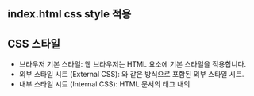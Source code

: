 ## index.html css style 적용

## CSS 스타일
- 브라우저 기본 스타일: 웹 브라우저는 HTML 요소에 기본 스타일을 적용합니다.
- 외부 스타일 시트 (External CSS): <link rel="stylesheet" href="styles.css">와 같은 방식으로 포함된 외부 스타일 시트.
- 내부 스타일 시트 (Internal CSS): HTML 문서의 <head> 태그 내의 <style> 태그로 정의된 스타일.
- 인라인 스타일 (Inline CSS): HTML 요소의 style 속성에 직접 작성된 스타일.

## 우선 순위
styles.css 파일에서 .text { color: green; }를 정의했다고 가정하면:
- 외부 스타일 시트의 color: green은 내부 스타일 시트의 color: blue에 의해 덮어씌워집니다.
- 내부 스타일 시트의 color: blue는 인라인 스타일의 color: red에 의해 덮어씌워집니다.
- 따라서 최종적으로 문서에서 <p> 요소의 텍스트 색상은 빨간색(color: red)이 됩니다.

```
<!DOCTYPE html>
<html lang="en">
<head>
    <link rel="stylesheet" href="styles.css"> <!-- 외부 스타일 시트 -->
    <style> <!-- 내부 스타일 시트 -->
        .text {
            color: blue; /* 이 스타일이 외부 스타일보다 우선 */
        }
    </style>
</head>
<body>
    <p class="text" style="color: red;">Hello, World!</p> <!-- 인라인 스타일 -->
</body>
</html>
```

전체 스타일

- font-family: Arial, sans-serif;: 본문 텍스트에 Arial 폰트를 적용하고, Arial이 없는 경우 기본 sans-serif 폰트를 사용합니다.
- margin: 20px;: 본문 전체에 20픽셀의 여백을 줍니다.
- background-color: #f4f4f4;: 배경색을 연한 회색으로 설정합니다.

제목 스타일

- color: #333;: 제목 텍스트의 색상을 짙은 회색(#333)으로 설정합니다.

폼 스타일

- margin-bottom: 20px;: 폼의 아래쪽에 20픽셀의 여백을 줍니다.
- background: #fff;: 폼의 배경색을 흰색으로 설정합니다.
- padding: 20px;: 폼 내부에 20픽셀의 여백을 줍니다.
- border-radius: 5px;: 폼의 모서리를 5픽셀 둥글게 만듭니다.
- box-shadow: 0 0 10px rgba(0, 0, 0, 0.1);: 폼에 10픽셀의 흐린 그림자를 추가하여 입체감을 줍니다.

라벨 스타일

- font-weight: bold;: 라벨 텍스트를 굵게 설정합니다.

입력 필드 및 텍스트 영역 스타일

- width: 100%;: 입력 필드와 텍스트 영역의 너비를 부모 요소의 100%로 설정합니다.
- padding: 8px;: 입력 필드와 텍스트 영역 내부에 8픽셀의 여백을 줍니다.
- margin: 10px 0;: 입력 필드와 텍스트 영역 위아래에 10픽셀의 여백을 줍니다.
- border: 1px solid #ccc;: 입력 필드와 텍스트 영역의 테두리를 연한 회색(#ccc) 1픽셀 실선으로 설정합니다.
- border-radius: 4px;: 입력 필드와 텍스트 영역의 모서리를 4픽셀 둥글게 만듭니다.

제출 버튼 스타일

- ackground-color: #4caf50;: 제출 버튼의 배경색을 녹색(#4caf50)으로 설정합니다.
- color: white;: 제출 버튼 텍스트의 색상을 흰색으로 설정합니다.
- padding: 10px 15px;: 제출 버튼 내부에 10픽셀 위아래, 15픽셀 좌우 여백을 줍니다.
- border: none;: 제출 버튼의 테두리를 없앱니다.
- border-radius: 4px;: 제출 버튼의 모서리를 4픽셀 둥글게 만듭니다.
- cursor: pointer;: 마우스 포인터를 손가락 모양으로 변경하여 클릭 가능한 요소임을 나타냅니다.
- input[type="submit"]:hover: 제출 버튼에 마우스를 올렸을 때 배경색을 약간 어두운 녹색(#45a049)으로 변경합니다.

목록 스타일

- list-style-type: none;: 목록 항목의 기본 불릿 스타일을 없앱니다.
- padding: 0;: 목록의 내부 여백을 없앱니다.

목록 항목 스타일

- background: #fff;: 목록 항목의 배경색을 흰색으로 설정합니다.
- margin: 10px 0;: 목록 항목의 위아래에 10픽셀의 여백을 줍니다.
- padding: 15px;: 목록 항목 내부에 15픽셀의 여백을 줍니다.
- border-radius: 5px;: 목록 항목의 모서리를 5픽셀 둥글게 만듭니다.
- box-shadow: 0 0 10px rgba(0, 0, 0, 0.1);: 목록 항목에 10픽셀의 흐린 그림자를 추가하여 입체감을 줍니다.

링크 스타일

- margin-left: 10px;: 링크의 왼쪽에 10픽셀의 여백을 줍니다.
- color: #007bff;: 링크 텍스트의 색상을 파란색(#007bff)으로 설정합니다.
- text-decoration: none;: 링크의 밑줄을 없앱니다.
- a:hover: 링크에 마우스를 올렸을 때 밑줄을 추가하여 강조합니다.

## edit_task.html css style

전체 스타일

- font-family: Arial, sans-serif;: 본문 텍스트에 Arial 폰트를 적용하고, Arial이 없는 경우 기본 sans-serif 폰트를 사용합니다.
- margin: 20px;: 본문 전체에 20픽셀의 여백을 줍니다.
- background-color: #f4f4f4;: 배경색을 연한 회색으로 설정합니다.

제목 스타일

- color: #333;: 제목 텍스트의 색상을 짙은 회색(#333)으로 설정합니다.
  폼 스타일
- margin-bottom: 20px;: 폼의 아래쪽에 20픽셀의 여백을 줍니다.
- background: #fff;: 폼의 배경색을 흰색으로 설정합니다.
- padding: 20px;: 폼 내부에 20픽셀의 여백을 줍니다.
- border-radius: 5px;: 폼의 모서리를 5픽셀 둥글게 만듭니다.
- box-shadow: 0 0 10px rgba(0, 0, 0, 0.1);: 폼에 10픽셀의 흐린 그림자를 추가하여 입체감을 줍니다.

라벨 스타일

- font-weight: bold;: 라벨 텍스트를 굵게 설정합니다.
  입력 필드 및 텍스트 영역 스타일
- width: 100%;: 입력 필드와 텍스트 영역의 너비를 부모 요소의 100%로 설정합니다.
- padding: 8px;: 입력 필드와 텍스트 영역 내부에 8픽셀의 여백을 줍니다.
- margin: 10px 0;: 입력 필드와 텍스트 영역 위아래에 10픽셀의 여백을 줍니다.
- border: 1px solid #ccc;: 입력 필드와 텍스트 영역의 테두리를 연한 회색(#ccc) 1픽셀 실선으로 설정합니다.
- border-radius: 4px;: 입력 필드와 텍스트 영역의 모서리를 4픽셀 둥글게 만듭니다.

제출 버튼 스타일

- background-color: #4caf50;: 제출 버튼의 배경색을 녹색(#4caf50)으로 설정합니다.
- color: white;: 제출 버튼 텍스트의 색상을 흰색으로 설정합니다.
- padding: 10px 15px;: 제출 버튼 내부에 10픽셀 위아래, 15픽셀 좌우 여백을 줍니다.
- border: none;: 제출 버튼의 테두리를 없앱니다.
- border-radius: 4px;: 제출 버튼의 모서리를 4픽셀 둥글게 만듭니다.
- cursor: pointer;: 마우스 포인터를 손가락 모양으로 변경하여 클릭 가능한 요소임을 나타냅니다.
- input[type="submit"]:hover: 제출 버튼에 마우스를 올렸을 때 배경색을 약간 어두운 녹색(#45a049)으로 변경합니다.

링크 스타일

- color: #007bff;: 링크 텍스트의 색상을 파란색(#007bff)으로 설정합니다.
- text-decoration: none;: 링크의 밑줄을 없앱니다.
- a:hover: 링크에 마우스를 올렸을 때 밑줄을 추가하여 강조합니다
